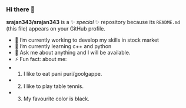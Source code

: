 ### Hi there 👋


**srajan343/srajan343** is a ✨ _special_ ✨ repository because its `README.md` (this file) appears on your GitHub profile.



- 🔭 I’m currently working to develop my skills in stock market
- 🌱 I’m currently learning c++ and python
- 💬 Ask me about anything and I will be available.
- ⚡ Fun fact: about me:
- 1) I like to eat pani puri/goolgappe.
- 2) I like to play table tennis.
- 3) My favourite color is black.

